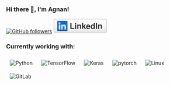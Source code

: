 ### Hi there 👋, I'm Agnan!
<p align="left">
	<a href="https://github.com/agnanp"><img alt="GitHub followers" src="https://img.shields.io/github/followers/agnanp?label=agnanp&style=social"></a>
	<a href="https://www.linkedin.com/in/agnanp/"><img src="imgs/linkedin.svg" alt="LinkedIn"></a>
</p>
 

### Currently working with:  
<div align="left">  
<img style="margin: 10px" src="https://profilinator.rishav.dev/skills-assets/python-original.svg" alt="Python" height="50" />  
<img style="margin: 10px" src="https://profilinator.rishav.dev/skills-assets/tensorflow-icon.svg" alt="TensorFlow" height="50" />  
<img style="margin: 10px" src="https://profilinator.rishav.dev/skills-assets/keras.png" alt="Keras" height="50" />  
<img style="margin: 10px" src="https://profilinator.rishav.dev/skills-assets/pytorch-icon.svg" alt="pytorch" height="50" />  
<img style="margin: 10px" src="https://profilinator.rishav.dev/skills-assets/linux-original.svg" alt="Linux" height="50" />  
<img style="margin: 10px" src="https://profilinator.rishav.dev/skills-assets/gitlab.svg" alt="GitLab" height="50" />	
</div>

